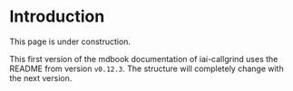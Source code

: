 # Introduction

This page is under construction.

This first version of the mdbook documentation of iai-callgrind uses the README
from version `v0.12.3`. The structure will completely change with the next
version.
